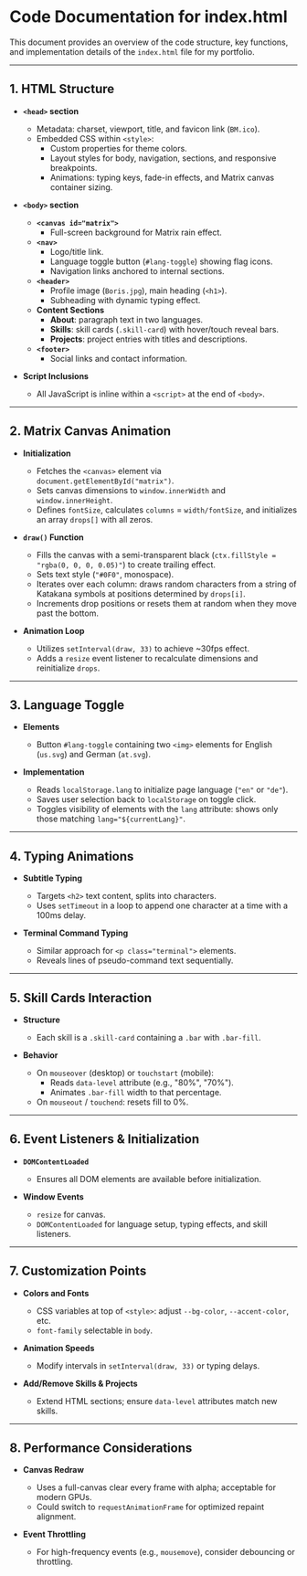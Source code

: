 # Code Documentation for index.html

This document provides an overview of the code structure, key functions, and implementation details of the `index.html` file for my portfolio.

---

## 1. HTML Structure

- **`<head>` section**  
  - Metadata: charset, viewport, title, and favicon link (`BM.ico`).  
  - Embedded CSS within `<style>`:  
    - Custom properties for theme colors.  
    - Layout styles for body, navigation, sections, and responsive breakpoints.  
    - Animations: typing keys, fade-in effects, and Matrix canvas container sizing.

- **`<body>` section**  
  - **`<canvas id="matrix">`**  
    - Full-screen background for Matrix rain effect.
  - **`<nav>`**  
    - Logo/title link.  
    - Language toggle button (`#lang-toggle`) showing flag icons.  
    - Navigation links anchored to internal sections.
  - **`<header>`**  
    - Profile image (`Boris.jpg`), main heading (`<h1>`).  
    - Subheading with dynamic typing effect.
  - **Content Sections**  
    - **About**: paragraph text in two languages.  
    - **Skills**: skill cards (`.skill-card`) with hover/touch reveal bars.  
    - **Projects**: project entries with titles and descriptions.
  - **`<footer>`**  
    - Social links and contact information.

- **Script Inclusions**  
  - All JavaScript is inline within a `<script>` at the end of `<body>`.

---

## 2. Matrix Canvas Animation

- **Initialization**  
  - Fetches the `<canvas>` element via `document.getElementById("matrix")`.  
  - Sets canvas dimensions to `window.innerWidth` and `window.innerHeight`.  
  - Defines `fontSize`, calculates `columns` = `width/fontSize`, and initializes an array `drops[]` with all zeros.

- **`draw()` Function**  
  - Fills the canvas with a semi-transparent black (`ctx.fillStyle = "rgba(0, 0, 0, 0.05)"`) to create trailing effect.  
  - Sets text style (`"#0F0"`, monospace).  
  - Iterates over each column: draws random characters from a string of Katakana symbols at positions determined by `drops[i]`.  
  - Increments drop positions or resets them at random when they move past the bottom.

- **Animation Loop**  
  - Utilizes `setInterval(draw, 33)` to achieve ~30fps effect.  
  - Adds a `resize` event listener to recalculate dimensions and reinitialize `drops`.

---

## 3. Language Toggle

- **Elements**  
  - Button `#lang-toggle` containing two `<img>` elements for English (`us.svg`) and German (`at.svg`).

- **Implementation**  
  - Reads `localStorage.lang` to initialize page language (`"en"` or `"de"`).  
  - Saves user selection back to `localStorage` on toggle click.  
  - Toggles visibility of elements with the `lang` attribute: shows only those matching `lang="${currentLang}"`.

---

## 4. Typing Animations

- **Subtitle Typing**  
  - Targets `<h2>` text content, splits into characters.  
  - Uses `setTimeout` in a loop to append one character at a time with a 100ms delay.

- **Terminal Command Typing**  
  - Similar approach for `<p class="terminal">` elements.  
  - Reveals lines of pseudo-command text sequentially.

---

## 5. Skill Cards Interaction

- **Structure**  
  - Each skill is a `.skill-card` containing a `.bar` with `.bar-fill`.

- **Behavior**  
  - On `mouseover` (desktop) or `touchstart` (mobile):  
    - Reads `data-level` attribute (e.g., "80%", "70%").  
    - Animates `.bar-fill` width to that percentage.  
  - On `mouseout` / `touchend`: resets fill to 0%.

---

## 6. Event Listeners & Initialization

- **`DOMContentLoaded`**  
  - Ensures all DOM elements are available before initialization.

- **Window Events**  
  - `resize` for canvas.  
  - `DOMContentLoaded` for language setup, typing effects, and skill listeners.

---

## 7. Customization Points

- **Colors and Fonts**  
  - CSS variables at top of `<style>`: adjust `--bg-color`, `--accent-color`, etc.  
  - `font-family` selectable in `body`.

- **Animation Speeds**  
  - Modify intervals in `setInterval(draw, 33)` or typing delays.

- **Add/Remove Skills & Projects**  
  - Extend HTML sections; ensure `data-level` attributes match new skills.

---

## 8. Performance Considerations

- **Canvas Redraw**  
  - Uses a full-canvas clear every frame with alpha; acceptable for modern GPUs.  
  - Could switch to `requestAnimationFrame` for optimized repaint alignment.

- **Event Throttling**  
  - For high-frequency events (e.g., `mousemove`), consider debouncing or throttling.